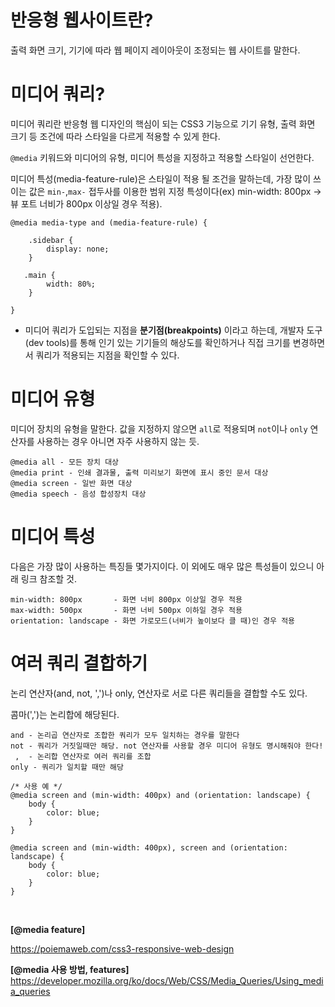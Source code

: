 # 반응형 웹사이트란?

출력 화면 크기, 기기에 따라 웹 페이지 레이아웃이 조정되는 웹 사이트를 말한다.

# 미디어 쿼리?
미디어 쿼리란 반응형 웹 디자인의 핵심이 되는 CSS3 기능으로 기기 유형, 출력 화면 크기 등 조건에 따라 스타일을 다르게 적용할 수 있게 한다.

`@media` 키워드와 미디어의 유형, 미디어 특성을 지정하고 적용할 스타일이 선언한다.

미디어 특성(media-feature-rule)은 스타일이 적용 될 조건을 말하는데, 가장 많이 쓰이는 값은 `min-`,`max-` 접두사를 이용한 범위 지정 특성이다(ex) min-width: 800px -> 뷰 포트 너비가 800px 이상일 경우 적용).

```
@media media-type and (media-feature-rule) { 
    
    .sidebar {
        display: none;
    }

   .main {
        width: 80%;
    }

}
```

+ 미디어 쿼리가 도입되는 지점을 **분기점(breakpoints)** 이라고 하는데, 개발자 도구(dev tools)를 통해 인기 있는 기기들의 해상도를 확인하거나 직접 크기를 변경하면서 쿼리가 적용되는 지점을 확인할 수 있다.
  
# 미디어 유형

미디어 장치의 유형을 말한다. 값을 지정하지 않으면 `all`로 적용되며 `not`이나 `only` 연산자를 사용하는 경우 아니면 자주 사용하지 않는 듯.
```
@media all - 모든 장치 대상 
@media print - 인쇄 결과물, 출력 미리보기 화면에 표시 중인 문서 대상
@media screen - 일반 화면 대상 
@media speech - 음성 합성장치 대상 
```

# 미디어 특성

다음은 가장 많이 사용하는 특징들 몇가지이다. 이 외에도 매우 많은 특성들이 있으니 아래 링크 참조할 것.
```
min-width: 800px       - 화면 너비 800px 이상일 경우 적용
max-width: 500px       - 화면 너비 500px 이하일 경우 적용
orientation: landscape - 화면 가로모드(너비가 높이보다 클 때)인 경우 적용
```

# 여러 쿼리 결합하기

논리 연산자(and, not, ',')나 only, 연산자로 서로 다른 쿼리들을 결합할 수도 있다.

콤마(',')는 논리합에 해당된다.

```
and - 논리곱 연산자로 조합한 쿼리가 모두 일치하는 경우를 말한다
not - 쿼리가 거짓일때만 해당. not 연산자를 사용할 경우 미디어 유형도 명시해줘야 한다!
 ,  - 논리합 연산자로 여러 쿼리를 조합
only - 쿼리가 일치할 때만 해당

/* 사용 예 */
@media screen and (min-width: 400px) and (orientation: landscape) {
    body {
        color: blue;
    }
}

@media screen and (min-width: 400px), screen and (orientation: landscape) {
    body {
        color: blue;
    }
}
```

<br>

**[@media feature]** <br>

https://poiemaweb.com/css3-responsive-web-design

**[@media 사용 방법, features]** <br>
https://developer.mozilla.org/ko/docs/Web/CSS/Media_Queries/Using_media_queries

